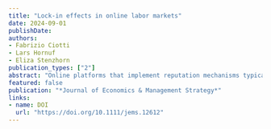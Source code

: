 ```yaml
---
title: "Lock-in effects in online labor markets"
date: 2024-09-01
publishDate: 
authors: 
- Fabrizio Ciotti
- Lars Hornuf
- Eliza Stenzhorn
publication_types: ["2"]
abstract: "Online platforms that implement reputation mechanisms typically prevent the transfer of ratings to other platforms, leading to lock‐in effects and high switching costs for users. Platforms are able to capitalize on this arrangement, for example, by charging their users higher fees. In this paper, we theoretically and experimentally investigate the effects of platform pricing on workers' switching behavior in online labor markets and analyze whether a policy regime with reputation portability could mitigate lock‐in effects and reduce the likelihood of worker capitalization by the platform. We examine switching motives in depth, differentiating between monetary motives and fairness preferences. We provide theoretical evidence for the existence of switching costs if reputation mechanisms are platform‐specific. Our model predicts that reputation portability lowers switching costs, eliminating the possibility for platforms to capitalize on lock‐in effects. We test our predictions using an online lab‐in‐the‐field experiment. The results are in line with our theoretical model and show that platforms can capitalize on lock‐in effects more effectively in a policy regime without reputation portability. We also find that reputation portability has a positive impact on worker mobility and the wages of highly rated workers. The data further show that the switching of workers is primarily driven by monetary motives, but perceiving the platform fee as unfair also plays a significant role for workers."
featured: false
publication: "*Journal of Economics & Management Strategy*"
links:
- name: DOI
  url: "https://doi.org/10.1111/jems.12612"
---
```


